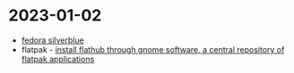 # 2023-01-02

* [fedora silverblue](https://docs.fedoraproject.org/en-US/fedora-silverblue/getting-started/)
* flatpak - [install flathub through gnome software, a central repository of flatpak applications](https://flatpak.org/setup/Fedora)
